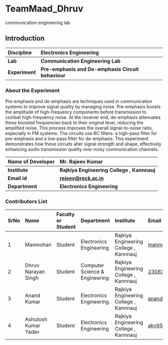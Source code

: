 # TeamMaad_Dhruv
communication engineering lab
## Introduction


<b>Discipline | <b>Electronics Engineering
:--|:--|
<b> Lab | <b> Communication Engineering Lab
<b> Experiment|     <b> Pre-emphasis and De-emphasis Circuit behaviour
 
### About the Experiment 
Pre-emphasis and de-emphasis are techniques used in communication systems to improve signal quality by managing noise. Pre-emphasis boosts the amplitude of high-frequency components before transmission to combat high-frequency noise. At the receiver end, de-emphasis attenuates these boosted frequencies back to their original level, reducing the amplified noise. This process improves the overall signal-to-noise ratio, especially in FM systems. The circuits use RC filters: a high-pass filter for pre-emphasis and a low-pass filter for de-emphasis. This experiment demonstrates how these circuits alter signal strength and shape, effectively enhancing audio transmission quality over noisy communication channels.



<b>Name of Developer | <b> Mr. Rajeev Kumar 
:--|:--|
<b> Institute | <b>  Rajkiya Engineering College , Kannnauj
<b> Email id|     <b>  rejeev@reck.ac.in
<b> Department | <b> Electronics Engineering

### Contributors List

SrNo | Name | Faculty or Student | Department| Institute | Email id
:--|:--|:--|:--|:--|:--|
1 | Manmohan | Student | Electronics Engineering | Rajkiya Engineering College , Kannnauj | manmohanshakya18122006@gmail.com
2 | Dhruv Narayan Singh| Student | Computer Science & Engineering | Rajkiya Engineering College , Kannnauj | 2308390100026@reck.ac.in
3 | Anand Kumar | Student | Electronics Engineering | Rajkiya Engineering College , Kannnauj | anandkumar9839sam@gmail.com
4 | Ashutosh Kumar Yadav | Student | Electronics Engineering | Rajkiya Engineering College , Kannnauj | aky9541@gmail.com
